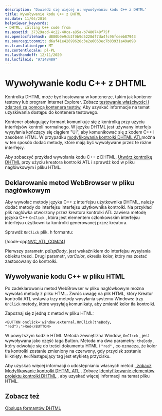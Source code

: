 ```yaml
---
description: 'Dowiedz się więcej o: wywoływaniu kodu C++ z DHTML'
title: Wywoływanie kodu C++ z DHTML
ms.date: 11/04/2016
helpviewer_keywords:
- DHTML, calling C++ code from
ms.assetid: 37329acd-4c22-40ca-a85a-b7480748f75f
ms.openlocfilehash: d880b0e9cb2f0b9d5228df7da4fc96fceeb87943
ms.sourcegitcommit: d6af41e42699628c3e2e6063ec7b03931a49a098
ms.translationtype: MT
ms.contentlocale: pl-PL
ms.lasthandoff: 12/11/2020
ms.locfileid: "97148489"
---
```

# <a name="calling-c-code-from-dhtml"></a>Wywoływanie kodu C++ z DHTML

Kontrolka DHTML może być hostowana w kontenerze, takim jak kontener testowy lub program Internet Explorer. Zobacz [testowanie właściwości i zdarzeń za pomocą kontenera testów,](../mfc/testing-properties-and-events-with-test-container.md) Aby uzyskać informacje na temat uzyskiwania dostępu do kontenera testowego.

Kontener obsługujący formant komunikuje się z kontrolką przy użyciu interfejsów kontroli normalnego. W języku DHTML jest używany interfejs wysyłania kończący się ciągiem "UI", aby komunikować się z kodem C++ i zasobem HTML. W przypadku [modyfikowania kontrolki DHTML ATL](../atl/modifying-the-atl-dhtml-control.md)można w ten sposób dodać metody, które mają być wywoływane przez te różne interfejsy.

Aby zobaczyć przykład wywołania kodu C++ z DHTML, [Utwórz kontrolkę DHTML](../atl/creating-an-atl-dhtml-control.md) przy użyciu kreatora kontrolki ATL i sprawdź kod w pliku nagłówkowym i pliku HTML.

## <a name="declaring-webbrowser-methods-in-the-header-file"></a>Deklarowanie metod WebBrowser w pliku nagłówkowym

Aby wywołać metody języka C++ z interfejsu użytkownika DHTML, należy dodać metody do interfejsu interfejsu użytkownika kontrolki. Na przykład plik nagłówka utworzony przez kreatora kontrolki ATL zawiera metodę języka C++ `OnClick` , która jest elementem członkowskim interfejsu interfejsu użytkownika kontrolki generowanej przez kreatora.

Sprawdź `OnClick` plik. h formantu:

[!code-cpp[NVC_ATL_COM#4](../atl/codesnippet/cpp/calling-cpp-code-from-dhtml_1.h)]

Pierwszy parametr, *pdispBody*, jest wskaźnikiem do interfejsu wysyłania obiektu treści. Drugi parametr, *varColor*, określa kolor, który ma zostać zastosowany do kontrolki.

## <a name="calling-c-code-in-the-html-file"></a>Wywoływanie kodu C++ w pliku HTML

Po zadeklarowaniu metod WebBrowser w pliku nagłówkowym można wywołać metody z pliku HTML. Zwróć uwagę na plik HTML, który Kreator kontrolki ATL wstawia trzy metody wysyłania systemu Windows: trzy `OnClick` metody, które wysyłają komunikaty, aby zmienić kolor tła kontrolki.

Zapoznaj się z jedną z metod w pliku HTML:

`<BUTTON onclick='window.external.OnClick(theBody, "red");'>Red</BUTTON>`

W powyższym kodzie HTML Metoda zewnętrzna Window, `OnClick` , jest wywoływana jako część taga Button. Metoda ma dwa parametry: `theBody` , który odwołuje się do treści dokumentu HTML i `"red"` , co oznacza, że kolor tła kontrolki zostanie zmieniony na czerwony, gdy przycisk zostanie kliknięty. `Red`Następujący tag jest etykietą przycisku.

Aby uzyskać więcej informacji o udostępnianiu własnych metod [, zobacz Modyfikowanie kontrolki DHTML ATL](../atl/modifying-the-atl-dhtml-control.md) . Zobacz [Identyfikowanie elementów projektu kontrolki DHTML](../atl/identifying-the-elements-of-the-dhtml-control-project.md) , aby uzyskać więcej informacji na temat pliku HTML.

## <a name="see-also"></a>Zobacz też

[Obsługa formantów DHTML](../atl/atl-support-for-dhtml-controls.md)
